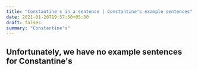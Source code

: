 ```yaml
---
title: "Constantine's in a sentence | Constantine's example sentences"
date: 2021-01-20T19:57:50+05:30
draft: falses
summary: "Constantine's"
---
```

## Unfortunately, we have no example sentences for Constantine's                 
